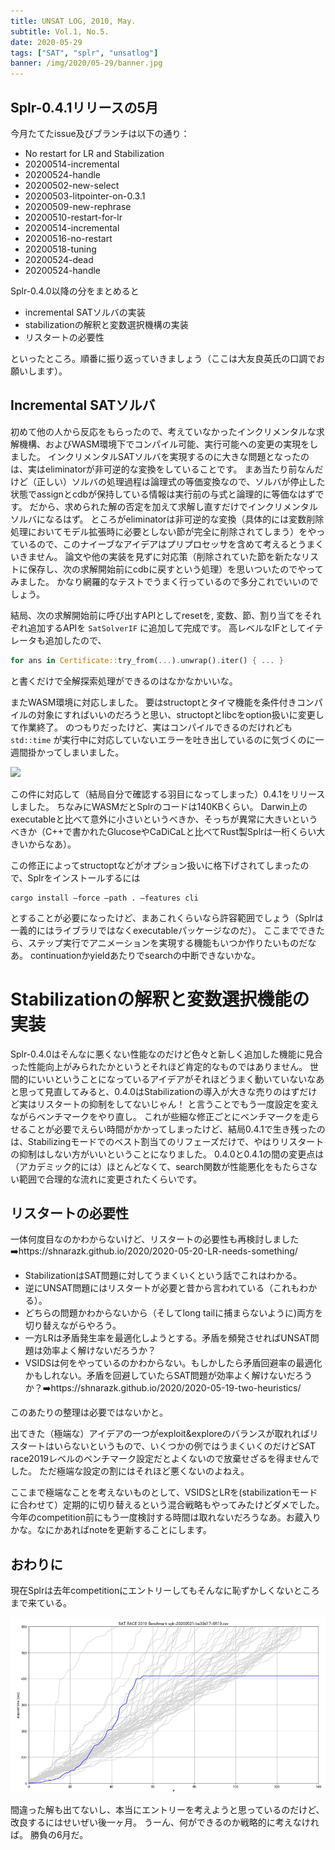 ```yaml
---
title: UNSAT LOG, 2010, May.
subtitle: Vol.1, No.5.
date: 2020-05-29
tags: ["SAT", "splr", "unsatlog"]
banner: /img/2020/05-29/banner.jpg
---
```

## Splr-0.4.1リリースの5月
今月たてたissue及びブランチは以下の通り：

* No restart for LR and Stabilization
* 20200514-incremental
* 20200524-handle
* 20200502-new-select
* 20200503-litpointer-on-0.3.1
* 20200509-new-rephrase
* 20200510-restart-for-lr
* 20200514-incremental
* 20200516-no-restart
* 20200518-tuning
* 20200524-dead
* 20200524-handle

Splr-0.4.0以降の分をまとめると

* incremental SATソルバの実装
* stabilizationの解釈と変数選択機構の実装
* リスタートの必要性

といったところ。順番に振り返っていきましょう（ここは大友良英氏の口調でお願いします）。

## Incremental SATソルバ

初めて他の人から反応をもらったので、考えていなかったインクリメンタルな求解機構、およびWASM環境下でコンパイル可能、実行可能への変更の実現をしました。
インクリメンタルSATソルバを実現するのに大きな問題となったのは、実はeliminatorが非可逆的な変換をしていることです。
まあ当たり前なんだけど（正しい）ソルバの処理過程は論理式の等価変換なので、ソルバが停止した状態でassignとcdbが保持している情報は実行前の与式と論理的に等価なはずです。
だから、求められた解の否定を加えて求解し直すだけでインクリメンタルソルバになるはず。
ところがeliminatorは非可逆的な変換（具体的には変数削除処理においてモデル拡張時に必要としない節が完全に削除されてしまう）をやっているので、このナイーブなアイデアはプリプロセッサを含めて考えるとうまくいきません。
論文や他の実装を見ずに対応策（削除されていた節を新たなリストに保存し、次の求解開始前にcdbに戻すという処理）を思いついたのでやってみました。
かなり網羅的なテストでうまく行っているので多分これでいいのでしょう。

結局、次の求解開始前に呼び出すAPIとしてresetを, 変数、節、割り当てをそれぞれ追加するAPIを `SatSolverIF` に追加して完成です。
高レベルなIFとしてイテレータも追加したので、

```rust
for ans in Certificate::try_from(...).unwrap().iter() { ... }
```

と書くだけで全解探索処理ができるのはなかなかいいな。

またWASM環境に対応しました。
要はstructoptとタイマ機能を条件付きコンパイルの対象にすればいいのだろうと思い、structoptとlibcをoption扱いに変更して作業終了。
のつもりだったけど、実はコンパイルできるのだけれども `std::time` が実行中に対応していないエラーを吐き出しているのに気づくのに一週間掛かってしまいました。

![](https://user-images.githubusercontent.com/997855/83080335-e08d3a80-a0b8-11ea-8767-0ae177f187b8.png)

この件に対応して（結局自分で確認する羽目になってしまった）0.4.1をリリースしました。
ちなみにWASMだとSplrのコードは140KBくらい。
Darwin上のexecutableと比べて意外に小さいというべきか、そっちが異常に大きいというべきか（C++で書かれたGlucoseやCaDiCaLと比べてRust製Splrは一桁くらい大きいからなあ）。

この修正によってstructoptなどがオプション扱いに格下げされてしまったので、Splrをインストールするには

```
cargo install —force —path . —features cli
```

とすることが必要になったけど、まあこれくらいなら許容範囲でしょう（Splrは一義的にはライブラリではなくexecutableパッケージなのだ）。
ここまでできたら、ステップ実行でアニメーションを実現する機能もいつか作りたいものだなあ。
continuationかyieldあたりでsearchの中断できないかな。

# Stabilizationの解釈と変数選択機能の実装

Splr-0.4.0はそんなに悪くない性能なのだけど色々と新しく追加した機能に見合った性能向上がみられたかというとそれほど肯定的なものではありません。
世間的にいいということになっているアイデアがそれほどうまく動いていないなあと思って見直してみると、0.4.0はStabilizationの導入が大きな売りのはずだけど実はリスタートの抑制をしてないじゃん！
と言うことでもう一度設定を変えながらベンチマークをやり直し。
これが些細な修正ごとにベンチマークを走らせることが必要でえらい時間がかかってしまったけど、結局0.4.1で生き残ったのは、Stabilizingモードでのベスト割当てのリフェーズだけで、やはりリスタートの抑制はしない方がいいということになりました。
0.4.0と0.4.1の間の変更点は（アカデミック的には）ほとんどなくて、search関数が性能悪化をもたらさない範囲で合理的な流れに変更されたくらいです。

## リスタートの必要性

一体何度目なのかわからないけど、リスタートの必要性も再検討しました ➡️https://shnarazk.github.io/2020/2020-05-20-LR-needs-something/

* StabilizationはSAT問題に対してうまくいくという話でこれはわかる。
* 逆にUNSAT問題にはリスタートが必要と昔から言われている（これもわかる）。
* どちらの問題かわからないから（そしてlong tailに捕まらないように)両方を切り替えながらやろう。
* 一方LRは矛盾発生率を最適化しようとする。矛盾を頻発させればUNSAT問題は効率よく解けないだろうか？
* VSIDSは何をやっているのかわからない。もしかしたら矛盾回避率の最適化かもしれない。矛盾を回避していたらSAT問題が効率よく解けないだろうか？➡️https://shnarazk.github.io/2020/2020-05-19-two-heuristics/

このあたりの整理は必要ではないかと。

出てきた（極端な）アイデアの一つがexploit&exploreのバランスが取れればリスタートはいらないというもので、いくつかの例ではうまくいくのだけどSAT race2019レベルのベンチマーク設定だとよくないので放棄せざるを得ませんでした。
ただ極端な設定の割にはそれほど悪くないのよねえ。

ここまで極端なことを考えないものとして、VSIDSとLRを(stabilizationモードに合わせて）定期的に切り替えるという混合戦略もやってみたけどダメでした。
今年のcompetition前にもう一度検討する時間は取れないだろうなあ。お蔵入りかな。なにかあればnoteを更新することにします。

## おわりに

現在Splrは去年competitionにエントリーしてもそんなに恥ずかしくないところまで来ている。

![](/img/2020/05-29/Splr-0.4.1-benchmark.png)

間違った解も出てないし、本当にエントリーを考えようと思っているのだけど、改良するにはせいぜい後一ヶ月。
うーん、何ができるのか戦略的に考えなければ。
勝負の6月だ。
